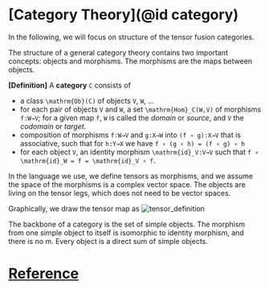 # [Category Theory](@id category)

In the following, we will focus on structure of the tensor fusion categories.

The structure of a general category theory contains two important concepts: objects and morphisms. The morphisms are the maps between objects.

**[Definition]** A **category** ``C`` consists of
*   a class ``\mathrm{Ob}(C)`` of objects ``V``, ``W``, …
*   for each pair of objects ``V`` and ``W``, a set ``\mathrm{Hom}_C(W,V)`` of morphisms
    ``f:W→V``; for a given map ``f``, ``W`` is called the *domain* or *source*, and ``V``
    the *codomain* or *target*.
*   composition of morphisms ``f:W→V`` and ``g:X→W`` into ``(f ∘ g):X→V`` that is
    associative, such that for ``h:Y→X`` we have ``f ∘ (g ∘ h) = (f ∘ g) ∘ h``
*   for each object ``V``, an identity morphism ``\mathrm{id}_V:V→V`` such that
    ``f ∘ \mathrm{id}_W = f = \mathrm{id}_V ∘ f``.





In the language we use, we define tensors as morphisms, and we assume the space of the morphisms is a complex vector space. The objects are living on the tensor legs, which does not need to be vector spaces.

Graphically, we draw the tensor map as
![tensor_definition](images/introduction_tensor_definition.svg)

The backbone of a category is the set of simple objects. The morphism from one simple object to itself is isomorphic to identity morphism, and there is no m. Every object is a direct sum of simple objects.















































# [Reference](@id_reference)
[^TensorKit]: https://github.com/Jutho/TensorKit.jl

[^TeNPy]: https://github.com/tenpy/tenpy

[^MPSKit]: https://github.com/maartenvd/MPSKit.jl
